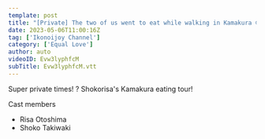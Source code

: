 ```yaml
---
template: post
title: "[Private] The two of us went to eat while walking in Kamakura ☺︎ [Shokorisa's daily life]"
date: 2023-05-06T11:00:16Z
tag: ['Ikonoijoy Channel']
category: ['Equal Love']
author: auto 
videoID: Evw3lyphfcM
subTitle: Evw3lyphfcM.vtt
---
```

Super private times! ?
Shokorisa's Kamakura eating tour!

Cast members

- Risa Otoshima
- Shoko Takiwaki